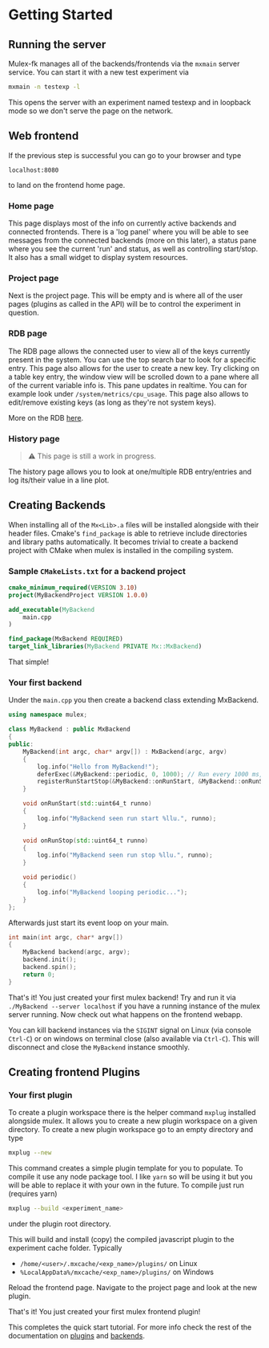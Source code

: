 # Getting Started

## Running the server
Mulex-fk manages all of the backends/frontends via the `mxmain` server service. You can start it with a new test experiment via
```sh
mxmain -n testexp -l
```
This opens the server with an experiment named testexp and in loopback mode so we don't serve the page on the network.


## Web frontend
If the previous step is successful you can go to your browser and type
```
localhost:8080
```
to land on the frontend home page.

### Home page
This page displays most of the info on currently active backends and connected frontends.
There is a 'log panel' where you will be able to see messages from the connected backends (more on this later),
a status pane where you see the current 'run' and status,
as well as controlling start/stop.
It also has a small widget to display system resources.

### Project page
Next is the project page. This will be empty and is where all of the user pages (plugins as called in the API) will be to control the experiment in question.


### RDB page
The RDB page allows the connected user to view all of the keys currently present in the system. You can use the top search bar to look for a specific entry.
This page also allows for the user to create a new key. Try clicking on a table key entry, the window view will be scrolled down to a pane where all of the current
variable info is. This pane updates in realtime. You can for example look under `/system/metrics/cpu_usage`.
This page also allows to edit/remove existing keys (as long as they're not system keys).

More on the RDB [here](rdb.md).

### History page
> :warning: This page is still a work in progress.

The history page allows you to look at one/multiple RDB entry/entries and log its/their value in a line plot.

## Creating Backends

When installing all of the `Mx<Lib>.a` files will be installed alongside with their header files. Cmake's `find_package` is able to retrieve include directories and library paths automatically. It becomes trivial to create a backend project with CMake when mulex is installed in the compiling system.

### Sample `CMakeLists.txt` for a backend project

```cmake
cmake_minimum_required(VERSION 3.10)
project(MyBackendProject VERSION 1.0.0)

add_executable(MyBackend
    main.cpp
)

find_package(MxBackend REQUIRED)
target_link_libraries(MyBackend PRIVATE Mx::MxBackend)
```

That simple!

### Your first backend

Under the `main.cpp` you then create a backend class extending MxBackend.

```cpp
using namespace mulex;

class MyBackend : public MxBackend
{
public:
	MyBackend(int argc, char* argv[]) : MxBackend(argc, argv)
	{
		log.info("Hello from MyBackend!");
        deferExec(&MyBackend::periodic, 0, 1000); // Run every 1000 ms, starting now
        registerRunStartStop(&MyBackend::onRunStart, &MyBackend::onRunStop);
	}

	void onRunStart(std::uint64_t runno)
	{
        log.info("MyBackend seen run start %llu.", runno);
	}

	void onRunStop(std::uint64_t runno)
	{
        log.info("MyBackend seen run stop %llu.", runno);
	}

	void periodic()
	{
        log.info("MyBackend looping periodic...");
	}
};
```
Afterwards just start its event loop on your main.

```cpp
int main(int argc, char* argv[])
{
	MyBackend backend(argc, argv);
	backend.init();
    backend.spin();
	return 0;
}
```

That's it! You just created your first mulex backend!
Try and run it via `./MyBackend --server localhost` if you have a running instance of the mulex server running.
Now check out what happens on the frontend webapp.

You can kill backend instances via the `SIGINT` signal on Linux (via console `Ctrl-C`) or on windows on terminal close (also available via `Ctrl-C`).
This will disconnect and close the `MyBackend` instance smoothly.

## Creating frontend Plugins

### Your first plugin

To create a plugin workspace there is the helper command `mxplug` installed alongside mulex. It allows you to create a new plugin workspace on a given directory.
To create a new plugin workspace go to an empty directory and type
```sh
mxplug --new
```
This command creates a simple plugin template for you to populate. To compile it use any node package tool. I like `yarn` so will be using it but you will be able
to replace it with your own in the future.
To compile just run (requires yarn)
```sh
mxplug --build <experiment_name>
```
under the plugin root directory.

This will build and install (copy) the compiled javascript plugin to the experiment cache folder. Typically

- `/home/<user>/.mxcache/<exp_name>/plugins/` on Linux
- `%LocalAppData%/mxcache/<exp_name>/plugins/` on Windows

Reload the frontend page. Navigate to the project page and look at the new plugin.

That's it! You just created your first mulex frontend plugin!

This completes the quick start tutorial. For more info check the rest of the documentation on [plugins](plugins.md) and [backends](backends.md).
